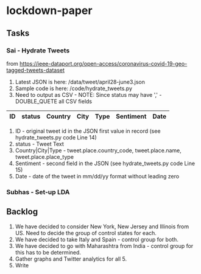 # lockdown-paper

## Tasks

### Sai - Hydrate Tweets 
from https://ieee-dataport.org/open-access/coronavirus-covid-19-geo-tagged-tweets-dataset

1. Latest JSON is here: /data/tweet/april28-june3.json
2. Sample code is here: /code/hydrate_tweets.py
3. Need to output as CSV - NOTE: Since status may have ',' - DOUBLE_QUETE all CSV fields

|ID|status|Country|City|Type|Sentiment|Date
| ------------- | ------------- | ------------- | ------------- | ------------- | ------------- | ------------- |

1. ID - original tweet id in the JSON first value in record (see hydrate_tweets.py code Line 14)
2. status - Tweet Text 
3. Country|City|Type - tweet.place.country_code, tweet.place.name, tweet.place.place_type
4. Sentiment - second field in the JSON (see hydrate_tweets.py code Line 15)
5. Date - date of the tweet in mm/dd/yy format without leading zero 

### Subhas - Set-up LDA

## Backlog

1. We have decided to consider New York, New Jersey and Illinois from US. Need to decide the group of control states for each.
2. We have decided to take Italy and Spain - control group for both.
3. We have decided to go with Maharashtra from India - control group for this has to be determined.
4. Gather graphs and Twitter analytics for all 5.
5. Write
